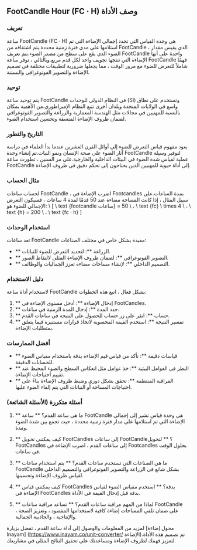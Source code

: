 ## FootCandle Hour (FC · H) وصف الأداة

### تعريف
ساعة FootCandle (FC · H) هي وحدة القياس التي تحدد إجمالي الإضاءة التي تم استلامها على مدى فترة زمنية محددة.يتم اشتقاقه من FootCandle ، الذي يقيس مقدار الضوء الذي يقع على سطح من مصدر الضوء.يتم تعريف FootCandle واحدة على أنها الإضاءة التي تنتجها تجويف واحد لكل قدم مربع.وبالتالي ، توفر ساعة FootCandle فهمًا شاملاً للتعرض للضوء مع مرور الوقت ، مما يجعلها ضرورية لتطبيقات مختلفة في تصميم الإضاءة والتصوير الفوتوغرافي والبستنة.

### توحيد
يتم توحيد ساعة FootCandle في النظام الدولي للوحدات (SI) وتستخدم على نطاق واسع في الولايات المتحدة وبلدان أخرى تتبع النظام الإمبراطوري.من الأهمية بمكان بالنسبة للمهنيين في مجالات مثل الهندسة المعمارية والزراعة والتصوير الفوتوغرافي لضمان ظروف الإضاءة المتسقة وتحسين استخدام الضوء.

### التاريخ والتطور
يعود مفهوم قياس التعرض للضوء إلى أوائل القرن العشرين عندما بدأ العلماء في دراسة آثار الضوء على صحة الإنسان ونمو النبات.تم إنشاء وحدة FootCandle لتوفير وسيلة عملية لقياس شدة الضوء في البيئات الداخلية والخارجية.على مر السنين ، تطورت ساعة FootCandle إلى أداة حيوية للمهنيين الذين يحتاجون إلى تحكم دقيق في ظروف الإضاءة.

### مثال الحساب
لحساب ساعات FootCandle ، اضرب الإضاءة في Footcandles بمدة الساعات.على سبيل المثال ، إذا كانت المساحة مضاءة عند 50 قدمًا لمدة 4 ساعات ، فسيكون التعرض الإجمالي للضوء هو:
\ [
\ text {footcandle ساعات} = 50 \ ، \ text {fc} \ times 4 \ ، \ text {h} = 200 \ ، \ text {fc · h}
\]

### استخدام الوحدات
تعد ساعات FootCandle مفيدة بشكل خاص في مختلف الصناعات:
- ** الزراعة **: لتحديد التعرض للضوء للنباتات.
- ** التصوير الفوتوغرافي **: لضمان ظروف الإضاءة المثلى لالتقاط الصور.
- ** التصميم الداخلي **: لإنشاء مساحات مضاءة تعزز الجماليات والوظائف.

### دليل الاستخدام
لاستخدام أداة ساعة FootCandle بشكل فعال ، اتبع هذه الخطوات:
1. ** إدخال الإضاءة **: أدخل مستوى الإضاءة في FootCandles.
2. ** حدد المدة **: إدخال المدة الزمنية في ساعات.
3. ** حساب **: انقر على زر حساب للحصول على النتيجة في ساعات القدم.
4. ** تفسير النتيجة **: استخدم القيمة المحسوبة لاتخاذ قرارات مستنيرة فيما يتعلق بمتطلبات الإضاءة.

### أفضل الممارسات
- ** قياسات دقيقة **: تأكد من قياس قيم الإضاءة بدقة باستخدام مقياس الضوء للحسابات الدقيقة.
- ** النظر في العوامل البيئية **: خذ عوامل مثل انعكاس السطح والضوء المحيط عند تقييم احتياجات الإضاءة.
- ** المراقبة المنتظمة **: تحقق بشكل دوري وضبط ظروف الإضاءة بناءً على احتياجات المساحة أو النباتات التي يتم إلقاء الضوء عليها.

### أسئلة متكررة (الأسئلة الشائعة)

1. ** ما هي ساعة القدم؟ **
ساعة FootCandle هي وحدة قياس تشير إلى إجمالي الإضاءة التي تم استلامها على مدار فترة زمنية محددة ، حيث تجمع بين شدة الضوء ومدة.

2. ** كيف يمكنني تحويل FootCandles إلى ساعات FootCandle؟ **
لتحويل FootCandles إلى ساعات القدم ، اضرب الإضاءة في Footcandles بحلول الوقت في ساعات.

3. ** ما هي الصناعات التي تستخدم ساعات القدم؟ **
يتم استخدام ساعات FootCandle بشكل شائع في الزراعة والتصوير الفوتوغرافي والتصميم الداخلي لقياس ظروف الإضاءة وتحسينها.

4. ** كيف يمكنني قياس FootCandles بدقة؟ **
استخدم مقياس الضوء لقياس الإضاءة في FootCandles بدقة قبل إدخال القيمة في الأداة.

5. ** لماذا من المهم مراقبة ساعات القدم؟ **
تساعد مراقبة ساعات FootCandle على ضمان تلقي المساحات إضاءة كافية لاستخدامها المقصود ، وتعزيز الصحة ، والإنتاجية ، والجاذبية الجمالية.

لمزيد من المعلومات والوصول إلى أداة ساعة القدم ، تفضل بزيارة [محول إضاءة Inayam] (https://www.inayam.co/unit-converter/ الإضاءة).تم تصميم هذه الأداة لتعزيز فهمك لظروف الإضاءة ومساعدتك على تحقيق النتائج المثلى في مشاريعك.